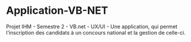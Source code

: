 # Application-VB-NET
Projet IHM - Semestre 2 - VB.net - UX/UI - Une application, qui permet l'inscription des candidats à un concours national et la gestion de celle-ci.
